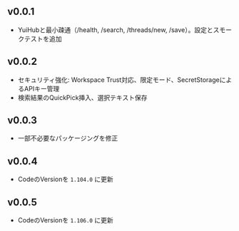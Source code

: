 ## v0.0.1
- YuiHubと最小疎通（/health, /search, /threads/new, /save）。設定とスモークテストを追加

## v0.0.2
- セキュリティ強化: Workspace Trust対応、限定モード、SecretStorageによるAPIキー管理
- 検索結果のQuickPick挿入、選択テキスト保存

## v0.0.3
- 一部不必要なパッケージングを修正

## v0.0.4
- CodeのVersionを `1.104.0` に更新

## v0.0.5
- CodeのVersionを `1.106.0` に更新